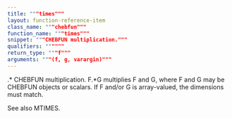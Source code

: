 ```yaml
---
title: """times"""
layout: function-reference-item
class_name: """chebfun"""
function_name: """times"""
snippet: """CHEBFUN multiplication."""
qualifiers: """"""
return_type: """f"""
arguments: """(f, g, varargin)"""
---
```


 .*   CHEBFUN multiplication.
    F.*G multiplies F and G, where F and G may be CHEBFUN objects or scalars.
    If F and/or G is array-valued, the dimensions must match.
 
  See also MTIMES.
